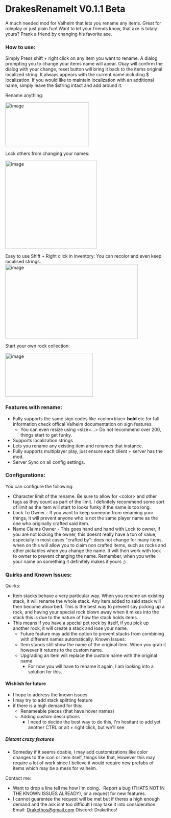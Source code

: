 # DrakesRenameIt V0.1.1 Beta
A much needed mod for Valheim that lets you rename any items. Great for roleplay or just plain fun! Want to let your friends know, that axe is totaly yours? Prank a friend by changing his favorite axe.
### How to use:
Simply Press shift + right click on any item you want to rename.
A dialog prompting you to change your items name will apear.
Okay will confirm the dialog with your change, reset button will bring it back to the items original localized string.
It always appears with the current name including $ localization. If you would like to maintain
localization with an additional name, simply leave the $string intact and add around it.
<p>Rename anything:</p>
<img width="262" height="137" alt="image" src="https://github.com/user-attachments/assets/0d1634b0-5fff-4518-9bea-3d72f6c19b7d" />

<p>Lock others from changing your names:</p>
<img width="286" height="276" alt="image" src="https://github.com/user-attachments/assets/ec1a8644-b4fa-4534-9bac-30a112d8006d" />

Easy to use Shift + Right click in inventory: You can recolor and even keep localised strings.
<img width="415" height="233" alt="image" src="https://github.com/user-attachments/assets/cf645932-288c-4406-8b3f-de5635bc0bbb" />

<p>Start your own rock collection:</p>
<img width="274" height="137"  alt="image" src="https://github.com/user-attachments/assets/e0fb0e16-db7b-4988-aae3-8343061c395a" />

### Features with rename:
- Fully supports the same sign codes like <color=blue> <b>bold</b> etc for full information check offical Valheim documentation
  on sign features.
    - You can even resize using <size=...> Do not recommend over 200, things start to get funky.
- Supports localization strings
- Lets you rename any existing item and renames that instance.
- Fully supports multiplayer play, just ensure each client + server has the mod.
- Server Sync on all config settings.
### Configurations:
You can configure the following:
- Character limit of the rename. Be sure to allow for \<color> and other tags as they count as part of the limit. I definitely recommend some sort of limit as the item will start
  to looks funky if the name is too long.
- Lock To Owner - If you want to keep someone from renaming your things, it will prevent anyone who is not the same player name
  as the one who originally crafted said item.
- Name Claims Owner - This goes hand and hand with Lock to owner, if you are not locking the owner, this doesnt
  really have a ton of value, especially in most cases "crafted by": does not change for many items.
  when on this will allow you to claim non crafted items, such as rocks and other pickables when you change the name. It will then
  work with lock to owner to prevent changing the name. Remember, when you write your name on something it definitely makes it yours ;)

### Quirks and Known Issues:
Quirks:
- Item stacks behave a very particular way. When you rename an existing stack, it will rename the whole stack. Any item added to said stack
  will then become absorbed. This is the best way to prevent say picking up a rock, and having your special rock blown away when it mixes into the stack
  this is due to the nature of how the stack holds items.
- This means if you have a special pet rock by itself, if you pick up another rock, it will create a stack and lose your name.
    - Future feature may add the option to prevent stacks from combining with different names automatically.
      Known Issues:
    - Item stands still show the name of the original item. When you grab it however it returns to the custom name.
    - Upgrading an item will replace the custom name with the original name
        - For now you will have to rename it again, I am looking into a solution for this.
#### Wishlish for future
- I hope to address the known issues
- I may try to add stack splitting feature
- if there is a high demand for this:
    - Renameable pieces (that have hover names)
    - Adding custom descriptions
        - I need to decide the best way to do this, I'm hesitant to add yet another CTRL or alt + right click, but we'll see
##### Distant crazy features
- Someday if it seems doable, I may add customizations like color changes to the icon or item itself, things like that, However this may require a lot of work since I believe it would require new prefabs of items which may be a mess for valheim.

Contact me:
- Want to drop a line tell me how I'm doing.
-Report a bug (THATS NOT IN THE KNOWN ISSUES ALREADY),
or a request for new features.
- I cannot guarentee the request will be met but if theres a high enough demand and the ask isnt too difficult I may take it into consideration.
Email: Drakethos@gmail.com
Discord: Drakethos!
